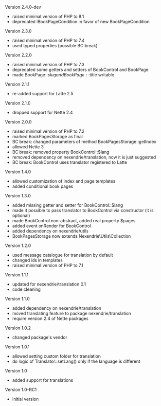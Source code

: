 Version 2.4.0-dev
- raised minimal version of PHP to 8.1
- deprecated IBookPageCondition in favor of new BookPageCondition

Version 2.3.0
- raised minimal version of PHP to 7.4
- used typed properties (possible BC break)

Version 2.2.0
- raised minimal version of PHP to 7.3
- deprecated some getters and setters of BookControl and BookPage
- made BookPage::$slug and BookPage::$title writable

Version 2.1.1
- re-added support for Latte 2.5

Version 2.1.0
- dropped support for Nette 2.4

Version 2.0.0
- raised minimal version of PHP to 7.2
- marked BookPagesStorage as final
- BC break: changed parameters of method BookPagesStorage::getIndex
- allowed Nette 3
- BC break: removed property BookControl::$lang
- removed dependency on nexendrie/translation, now it is just suggested
- BC break: BookControl uses translator registered to Latte

Version 1.4.0
- allowed customization of index and page templates
- added conditional book pages

Version 1.3.0
- added missing getter and setter for BookControl::$lang
- made it possible to pass translator to BookControl via constructor (it is optional)
- made BookControl non-abstract, added real property $pages
- added event onRender for BookControl
- added dependency on nexendrie/utils
- BookPagesStorage now extends Nexendrie\Utils\Collection

Version 1.2.0
- used message catalogue for translation by default
- changed ids in templates
- raised minimal version of PHP to 7.1

Version 1.1.1
- updated for nexendrie/translation 0.1
- code cleaning

Version 1.1.0
- added dependency on nexendrie/translation
- moved translating feature to package nexendrie/translation
- require version 2.4 of Nette packages

Version 1.0.2
- changed package's vendor

Version 1.0.1
- allowed setting custom folder for translation
- do logic of Translator::setLang() only if the language is different

Version 1.0
- added support for translations

Version 1.0-RC1
- initial version

